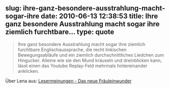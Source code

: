 slug: ihre-ganz-besondere-ausstrahlung-macht-sogar-ihre
date: 2010-06-13 12:38:53
title: Ihre ganz besondere Ausstrahlung macht sogar ihre ziemlich furchtbare...
type: quote
---

> Ihre ganz besondere Ausstrahlung macht sogar ihre ziemlich furchtbare Englischaussprache, die recht linkischen Bewegungsabläufe und ein ziemlich durchschnittliches Liedchen zum Hingucker. Alleine wie sie den Mund kräuseln und dreinblicken kann, lässt einen das Youtube Replay-Feld mehrmals hintereinander anklicken.

Über Lena aus: [Lesermeinungen - Das neue Fräuleinwunder](http://www.faz.net/s/RubEC1ACFE1EE274C81BCD3621EF555C83C/Doc~E17DD91859AD345D0BFB5B39BFD1E0474~ATpl~Ekom~SKom.html#402602)
